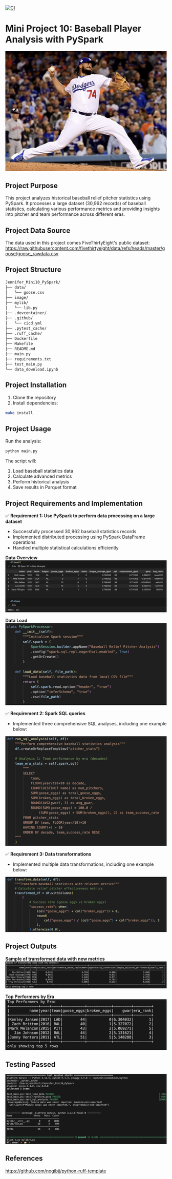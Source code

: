 [![CI](https://github.com/nogibjj/Jennifer_Mini10_PySpark/actions/workflows/cicd.yml/badge.svg)](https://github.com/nogibjj/Jennifer_Mini10_PySpark/actions/workflows/cicd.yml)

# Mini Project 10: Baseball Player Analysis with PySpark
![alt text](image/image.png)

## Project Purpose
This project analyzes historical baseball relief pitcher statistics using PySpark. It processes a large dataset (30,962 records) of baseball statistics, calculating various performance metrics and providing insights into pitcher and team performance across different eras.

## Project Data Source
The data used in this project comes FiveThirtyEight's public dataset: https://raw.githubusercontent.com/fivethirtyeight/data/refs/heads/master/goose/goose_rawdata.csv 

## Project Structure
```
Jennifer_Mini10_PySpark/
├── data/
│   └── goose.csv           
├── image/                   
├── mylib/
│   └── lib.py              
├── .devcontainer/
├── .github/                 
│   └── cicd.yml
├── .pytest_cache/          
├── .ruff_cache/           
├── Dockerfile               
├── Makefile                 
├── README.md                
├── main.py                  
├── requirements.txt        
├── test_main.py             
└── data_download.ipynb      
```

## Project Installation

1. Clone the repository
2. Install dependencies:
```bash
make install
```

## Project Usage
Run the analysis:
```bash
python main.py
```

The script will:
1. Load baseball statistics data
2. Calculate advanced metrics
3. Perform historical analysis
4. Save results in Parquet format

## Project Requirements and Implementation

✅ **Requirement 1: Use PySpark to perform data processing on a large dataset**
- Successfully processed 30,962 baseball statistics records
- Implemented distributed processing using PySpark DataFrame operations
- Handled multiple statistical calculations efficiently

**Data Overview**
![alt text](image/image-1.png)

**Data Load**
![alt text](image/image-2.png)

✅ **Requirement 2: Spark SQL queries**
- Implemented three comprehensive SQL analyses, including one example below:

![alt text](image/image-4.png)

✅ **Requirement 3: Data transformations**
- Implemented multiple data transformations, including one example below:

![alt text](image/image-5.png)

## Project Outputs

**Sample of transformed data with new metrics**
![alt text](image/image-3.png)

**Top Performers by Era**
![alt text](image/image-6.png)

## Testing Passed

![alt text](image/image-7.png)

## References
https://github.com/nogibjj/python-ruff-template 



